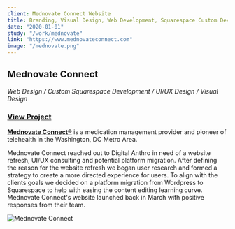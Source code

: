 ```yaml
---
client: Mednovate Connect Website
title: Branding, Visual Design, Web Development, Squarespace Custom Development
date: "2020-01-01"
study: "/work/mednovate"
link: "https://www.mednovateconnect.com"
image: "/mednovate.png"
---
```


## Mednovate Connect

_Web Design / Custom Squarespace Development / UI/UX Design / Visual Design_

### [View Project](https://www.mednovateconnect.com)

**[Mednovate Connect®](https://www.mednovateconnect.com)** is a medication management provider and pioneer of telehealth in the Washington, DC Metro Area.

Mednovate Connect reached out to Digital Anthro in need of a website refresh, UI/UX consulting and potential platform migration. After defining the reason for the website refresh we began user research and formed a strategy to create a more directed experience for users. To align with the clients goals we decided on a platform migration from Wordpress to Squarespace to help with easing the content editing learning curve. Mednovate Connect's website launched back in March with positive responses from their team.

![Mednovate Connect](/mednovate-website-imac.png)

